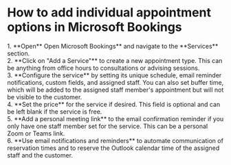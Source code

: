  # **How to add individual appointment options in Microsoft Bookings** #
<div>
1.	**Open** Open Microsoft Bookings** and navigate to the **Services** section.
 <div></div>
2. **Click on "Add a Service"** to create a new appointment type. This can be anything from office hours to consultations or advising sessions.
  <div></div>
3. 	**Configure the service** by setting its unique schedule, email reminder notifications, custom fields, and assigned staff. You can also set buffer time, which will be added to the assigned staff member's appointment but will not be visible to the customer. 
   <div></div>
4.	**Set the price** for the service if desired. This field is optional and can be left blank if the service is free.
    <div></div>
5.	**Add a personal meeting link** to the email confirmation reminder if you only have one staff member set for the service. This can be a personal Zoom or Teams link.
 <div></div>
6.	**Use email notifications and reminders** to automate communication of reservation times and to reserve the Outlook calendar time of the assigned staff and the customer. 
</div>

```





